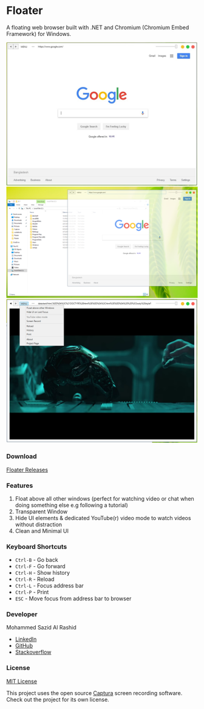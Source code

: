 # Floater
A floating web browser built with .NET and Chromium (Chromium Embed Framework) for Windows.

![Screenshot1](screenshots/1.jpg)
![Screenshot2](screenshots/2.png)
![Screenshot3](screenshots/3.png)

### Download
[Floater Releases](https://github.com/sazid/Floater/releases)

### Features
1. Float above all other windows (perfect for watching video or chat when doing something else e.g following a tutorial)
2. Transparent Window
3. Hide UI elements & dedicated YouTube(r) video mode to watch videos without distraction
4. Clean and Minimal UI

### Keyboard Shortcuts
* `Ctrl-B` - Go back
* `Ctrl-F` - Go forward
* `Ctrl-H` - Show history
* `Ctrl-R` - Reload
* `Ctrl-L` - Focus address bar
* `Ctrl-P` - Print
* `ESC` - Move focus from address bar to browser

### Developer
Mohammed Sazid Al Rashid
* [LinkedIn](https://linkedin.com/in/sazidz)
* [GitHub](https://github.com/sazid)
* [Stackoverflow](https://stackoverflow.com/users/1941132/sazid)

### License
[MIT License](LICENSE)

This project uses the open source [Captura](https://github.com/MathewSachin/Captura) screen recording software. Check out the project for its own license.
